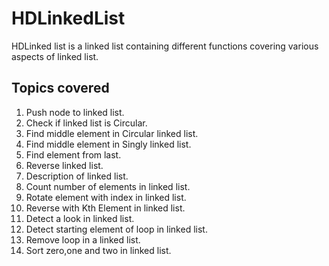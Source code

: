 # HDLinkedList
HDLinked list is a linked list containing different functions covering various aspects of linked list.


## Topics covered

1. Push node to linked list.
2. Check if linked list is Circular.
3. Find middle element in Circular linked list.
4. Find middle element in Singly linked list.
5. Find element from last.
6. Reverse linked list.
7. Description of linked list.
8. Count number of elements in linked list.
9. Rotate element with index in linked list.
10. Reverse with Kth Element in linked list.
11. Detect a look in linked list.
12. Detect starting element of loop in linked list.
13. Remove loop in a linked list.
14. Sort zero,one and two in linked list.
